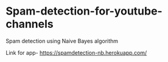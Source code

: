# Spam-detection-for-youtube-channels
Spam detection using Naive Bayes algorithm

Link for app- https://spamdetection-nb.herokuapp.com/
